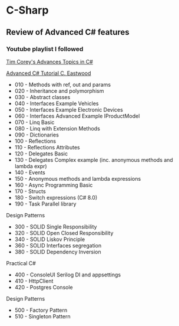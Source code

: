 # C-Sharp

## Review of Advanced C# features

### Youtube playlist I followed

[Tim Corey's Advances Topics in C#](https://www.youtube.com/playlist?list=PLLWMQd6PeGY12yNE714jffLFnMVZCwvvZ)

[Advanced C# Tutorial C. Eastwood](https://www.youtube.com/playlist?list=PL1OYTSGn7ia-drv5-xugztYN6D9Jx2wJX)

- 010 - Methods with ref, out and params
- 020 - Inheritance and polymorphism
- 030 - Abstract classes
- 040 - Interfaces Example Vehicles
- 050 - Interfaces Example Electronic Devices
- 060 - Interfaces Advanced Example IProductModel
- 070 - Linq Basic
- 080 - Linq with Extension Methods
- 090 - Dictionaries
- 100 - Reflections
- 110 - Reflections Attributes
- 120 - Delegates Basic
- 130 - Delegates Complex example (inc. anonymous methods and lambda expr)
- 140 - Events
- 150 - Anonymous methods and lambda expressions
- 160 - Async Programming Basic
- 170 - Structs
- 180 - Switch expressions (C# 8.0)
- 190 - Task Parallel library

Design Patterns

- 300 - SOLID Single Responsibility
- 320 - SOLID Open Closed Responsibility
- 340 - SOLID Liskov Principle
- 360 - SOLID Interfaces segregation
- 380 - SOLID Dependency Inversion

Practical C#

- 400 - ConsoleUI Serilog DI and appsettings
- 410 - HttpClient
- 420 - Postgres Console

Design Patterns

- 500 - Factory Pattern
- 510 - Singleton Pattern
